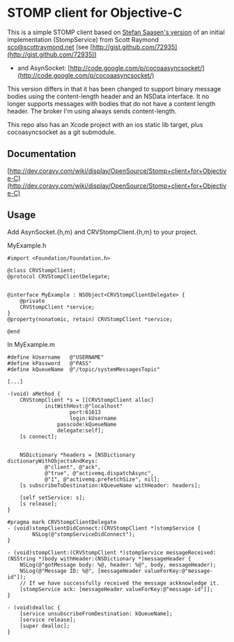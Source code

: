 STOMP client for Objective-C
============================

This is a simple STOMP client based on [Stefan Saasen's version](http://dev.coravy.com/wiki/display/OpenSource/Stomp+client+for+Objective-C) of an initial implementation (StompService) from Scott Raymond <sco@scottraymond.net> (see [http://gist.github.com/72935](http://gist.github.com/72935))
* and AsynSocket: [http://code.google.com/p/cocoaasyncsocket/](http://code.google.com/p/cocoaasyncsocket/)

This version differs in that it has been changed to support binary message bodies using the content-length header and an NSData interface.  It no longer supports messages with bodies that do not have a content length header.  The broker I'm using always sends content-length.

This repo also has an Xcode project with an ios static lib target, plus cocoasyncsocket as a git submodule.

Documentation
-------------

[http://dev.coravy.com/wiki/display/OpenSource/Stomp+client+for+Objective-C](http://dev.coravy.com/wiki/display/OpenSource/Stomp+client+for+Objective-C)


Usage
-----

Add AsynSocket.{h,m} and CRVStompClient.{h,m} to your project.

MyExample.h

	#import <Foundation/Foundation.h>
	
	@class CRVStompClient;
	@protocol CRVStompClientDelegate;


	@interface MyExample : NSObject<CRVStompClientDelegate> {
    	@private
		CRVStompClient *service;
	}
	@property(nonatomic, retain) CRVStompClient *service;

	@end


In MyExample.m

	#define kUsername	@"USERNAME"
	#define kPassword	@"PASS"
	#define kQueueName	@"/topic/systemMessagesTopic"

	[...]

	-(void) aMethod {
		CRVStompClient *s = [[CRVStompClient alloc] 
				initWithHost:@"localhost" 
						port:61613 
						login:kUsername
					passcode:kQueueName
					delegate:self];
		[s connect];
	

		NSDictionary *headers = [NSDictionary dictionaryWithObjectsAndKeys: 	
				@"client", @"ack", 
				@"true", @"activemq.dispatchAsync",
				@"1", @"activemq.prefetchSize", nil];
		[s subscribeToDestination:kQueueName withHeader: headers];
	
		[self setService: s];
		[s release];
	}
	
	#pragma mark CRVStompClientDelegate
	- (void)stompClientDidConnect:(CRVStompClient *)stompService {
			NSLog(@"stompServiceDidConnect");
	}

	- (void)stompClient:(CRVStompClient *)stompService messageReceived:(NSString *)body withHeader:(NSDictionary *)messageHeader {
		NSLog(@"gotMessage body: %@, header: %@", body, messageHeader);
		NSLog(@"Message ID: %@", [messageHeader valueForKey:@"message-id"]);
		// If we have successfully received the message ackknowledge it.
		[stompService ack: [messageHeader valueForKey:@"message-id"]];
	}
	
	- (void)dealloc {
		[service unsubscribeFromDestination: kQueueName];
		[service release];
		[super dealloc];
	}
	
